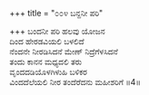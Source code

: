 +++
title = "೦೦೪ ಬನ್ದನೀ ಪರಿ"

+++
ಬಂದನೀ ಪರಿ ಹಲವು ಯೋಜನ  
ದಿಂದ ಹೇರಡವಿಯಲಿ ಬಳಲಿದೆ  
ನೆಂದನೇ ನೀರಡಿಸಿದನೆ ಮೇಣ್ ನಿದ್ರೆಗೆಳಸಿದನೆ   
ತಂದು ಕಾನನ ಮಧ್ಯದಲಿ ತರು  
ವೃಂದದಡಿಯೊಳಗಿಳುಹಿ ಬಳಿಕರ  
ವಿಂದದೆಲೆಯಲಿ ನೀರ ತಂದೆರೆದನು ಮಹೀಶರಿಗೆ    ॥4॥